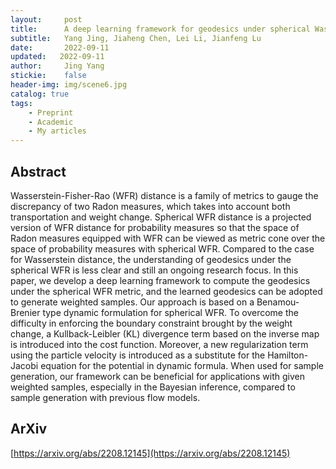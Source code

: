 ```yaml
---
layout:     post
title:      A deep learning framework for geodesics under spherical Wasserstein-Fisher-Rao metric and its application for weighted sample generation
subtitle:   Yang Jing, Jiaheng Chen, Lei Li, Jianfeng Lu
date:       2022-09-11
updated:   2022-09-11
author:     Jing Yang
stickie:    false
header-img: img/scene6.jpg
catalog: true
tags:
    - Preprint
	- Academic
	- My articles
---
```


## Abstract

Wasserstein-Fisher-Rao (WFR) distance is a family of metrics to gauge the discrepancy of two Radon measures, which takes into account both transportation and weight change. Spherical WFR distance is a projected version of WFR distance for probability measures so that the space of Radon measures equipped with WFR can be viewed as metric cone over the space of probability measures with spherical WFR. Compared to the case for Wasserstein distance, the understanding of geodesics under the spherical WFR is less clear and still an ongoing research focus. In this paper, we develop a deep learning framework to compute the geodesics under the spherical WFR metric, and the learned geodesics can be adopted to generate weighted samples. Our approach is based on a Benamou-Brenier type dynamic formulation for spherical WFR. To overcome the difficulty in enforcing the boundary constraint brought by the weight change, a Kullback-Leibler (KL) divergence term based on the inverse map is introduced into the cost function. Moreover, a new regularization term using the particle velocity is introduced as a substitute for the Hamilton-Jacobi equation for the potential in dynamic formula. When used for sample generation, our framework can be beneficial for applications with given weighted samples, especially in the Bayesian inference, compared to sample generation with previous flow models.

## ArXiv

[https://arxiv.org/abs/2208.12145](https://arxiv.org/abs/2208.12145)

